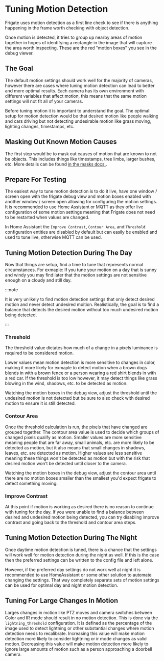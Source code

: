 # Tuning Motion Detection

Frigate uses motion detection as a first line check to see if there is anything happening in the frame worth checking with object detection.

Once motion is detected, it tries to group up nearby areas of motion together in hopes of identifying a rectangle in the image that will capture the area worth inspecting. These are the red "motion boxes" you see in the debug viewer.

## The Goal

The default motion settings should work well for the majority of cameras, however there are cases where tuning motion detection can lead to better and more optimal results. Each camera has its own environment with different variables that affect motion, this means that the same motion settings will not fit all of your cameras.

Before tuning motion it is important to understand the goal. The optimal setup for motion detection would be that desired motion like people walking and cars driving but not detecting undesirable motion like grass moving, lighting changes, timestamps, etc.

## Masking Out Known Motion Causes

The first step would be to mask out causes of motion that are known to not be objects. This includes things like timestamps, tree limbs, larger bushes, etc. More details can be found [in the masks docs.](/configuration/masks.md).

## Prepare For Testing

The easiest way to tune motion detection is to do it live, have one window / screen open with the frigate debug view and motion boxes enabled with another window / screen open allowing for configuring the motion settings. It is recommended to use Home Assistant or MQTT as they offer live configuration of some motion settings meaning that Frigate does not need to be restarted when values are changed.

In Home Assistant the `Improve Contrast`, `Contour Area`, and `Threshold` configuration entities are disabled by default but can easily be enabled and used to tune live, otherwise MQTT can be used.

## Tuning Motion Detection During The Day

Now that things are setup, find a time to tune that represents normal circumstances. For exmaple: If you tune your motion on a day that is sunny and windy you may find later that the motion settings are not sensitive enough on a cloudy and still day.

:::note

It is very unlikely to find motion detection settings that only detect desired motion and never detect undesired moition. Realistically, the goal is to find a balance that detects the desired motion without too much undesired motion being detected.

:::

### Threshold

The threshold value dictates how much of a change in a pixels luminance is required to be considered motion. 

Lower values mean motion detection is more sensitive to changes in color, making it more likely for exmaple to detect motion when a brown dogs blends in with a brown fence or a person wearing a red shirt blends in with a red car. If the threshold is too low however, it may detect things like grass blowing in the wind, shadows, etc. to be detected as motion.

Watching the motion boxes in the debug view, adjust the threshold until the undesired motion is not detected but be sure to also check with desired motion to ensure it is still detected.

### Contour Area

Once the threshold calculation is run, the pixels that have changed are grouped together. The contour area value is used to decide which groups of changed pixels qualify as motion. Smaller values are more sensitive meaning people that are far away, small animals, etc. are more likely to be detected as motion, but it also means that small changes in shadows, leaves, etc. are detected as motion. Higher values are less sensitive meaning these things won't be detected as motion but with the risk that desired motion won't be detected until closer to the camera.

Watching the motion boxes in the debug view, adjust the contour area until there are no motion boxes smaller than the smallest you'd expect frigate to detect something moving. 

### Improve Contrast

At this point if motion is working as desired there is no reason to continue with tuning for the day. If you were unable to find a balance between desired and undesired motion being detected, you can try disabling improve contrast and going back to the threshold and contour area steps.

## Tuning Motion Detection During The Night

Once daytime motion detection is tuned, there is a chance that the settings will work well for motion detection during the night as well. If this is the case then the preferred settings can be written to the config file and left alone. 

However, if the preferred day settings do not work well at night it is recommended to use HomeAssistant or some other solution to automate changing the settings. That way completely separate sets of motion settings can be used for optimal day and night motion detection.

## Tuning For Large Changes In Motion

Larges changes in motion like PTZ moves and camera switches between Color and IR mode should result in no motion detection. This is done via the `lightning_threshold` configuration. It is defined as the percentage of the image used to detect lightning or other substantial changes where motion detection needs to recalibrate. Increasing this value will make motion detection more likely to consider lightning or ir mode changes as valid motion. Decreasing this value will make motion detection more likely to ignore large amounts of motion such as a person approaching a doorbell camera.
